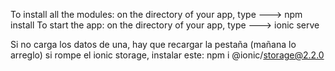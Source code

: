To install all the modules: on the directory of your app, type ---> npm install
To start the app: on the directory of your app, type ---> ionic serve

Si no carga los datos de una, hay que recargar la pestaña (mañana lo arreglo)
si rompe el ionic storage, instalar este: npm i @ionic/storage@2.2.0